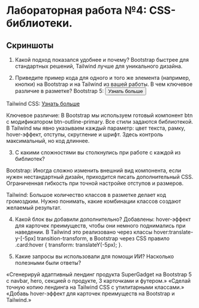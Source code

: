 # Лабораторная работа №4: CSS-библиотеки.

## Скриншоты





1. Какой подход показался удобнее и почему?
Bootstrap быстрее для стандартных решений, Tailwind лучше для уникального дизайна.

2. Приведите пример кода для одного и того же элемента (например,
кнопки) на Bootstrap и на Tailwind из вашей работы. В чем ключевое различие в разметке?
Bootstrap 5:
<button class="btn btn-outline-primary mt-2">Узнать больше</button>

Tailwind CSS:
<a href="#" class="text-blue-600 border border-blue-600 hover:bg-blue-600 hover:text-white font-semibold py-2 px-4 rounded mt-2">Узнать больше</a>

Ключевое различие:
В Bootstrap мы используем готовый компонент btn с модификатором btn-outline-primary. Все стили задаются библиотекой.
В Tailwind мы явно указываем каждый параметр: цвет текста, рамку, hover-эффект, отступы, скругление и шрифт. Здесь контроль максимальный, но код длиннее.

3. С какими сложностями вы столкнулись при работе с каждой из библиотек?

Bootstrap:
Иногда сложно изменить внешний вид компонента, если нужен нестандартный дизайн, приходится писать дополнительный CSS. Ограниченная гибкость при точной настройке отступов и размеров.

Tailwind:
Большое количество классов в разметке делает код громоздким. Нужно понимать, какие комбинации классов создают желаемый результат. 

4. Какой блок вы добавили дополнительно?
Добавлены: hover-эффект для карточек преимуществ, чтобы они немного поднимались при наведении.
В Tailwind это реализовано через классы hover:translate-y-[-5px] transition-transform, в Bootstrap через CSS правило .card:hover { transform: translateY(-5px); }.

5. Какие запросы вы использовали для помощи ИИ? Насколько полезными были ответы?

«Сгенерируй адаптивный лендинг продукта SuperGadget на Bootstrap 5 с navbar, hero, секцией о продукте, 3 карточками и футером.»
«Сделай точную копию лендинга на Tailwind CSS с утилитарными классами.»
«Добавь hover-эффект для карточек преимуществ на Bootstrap и Tailwind.»

